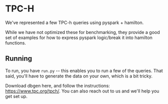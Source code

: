 # TPC-H

We've represented a few TPC-h queries using pyspark + hamilton.

While we have not optimized these for benchmarking, they provide a good set of examples for how to express pyspark logic/break
it into hamilton functions.

## Running

To run, you have `run.py` -- this enables you to run a few of the queries. That said, you'll have to generate the data on your own, which is a bit tricky.

Download dbgen here, and follow the instructions: https://www.tpc.org/tpch/. You can also reach out to us and we'll help you get set up.
